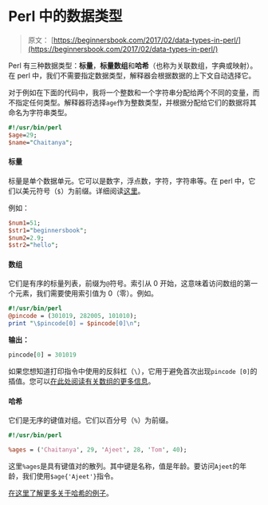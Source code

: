 # Perl 中的数据类型

> 原文： [https://beginnersbook.com/2017/02/data-types-in-perl/](https://beginnersbook.com/2017/02/data-types-in-perl/)

Perl 有三种数据类型：**标量**，**标量数组**和**哈希**（也称为关联数组，字典或映射）。在 perl 中，我们不需要指定数据类型，解释器会根据数据的上下文自动选择它。

对于例如在下面的代码中，我将一个整数和一个字符串分配给两个不同的变量，而不指定任何类型。解释器将选择`age`作为整数类型，并根据分配给它们的数据将其命名为字符串类型。

```perl
#!/usr/bin/perl
$age=29;
$name="Chaitanya";
```

#### 标量

标量是单个数据单元。它可以是数字，浮点数，字符，字符串等。在 perl 中，它们以美元符号（`$`）为前缀。详细阅读[这里](https://beginnersbook.com/2017/05/scalars-in-perl/)。

例如：

```perl
$num1=51; 
$str1="beginnersbook"; 
$num2=2.9;
$str2="hello";
```

#### 数组

它们是有序的标量列表，前缀为`@`符号。索引从 0 开始，这意味着访问数组的第一个元素，我们需要使用索引值为 0（零）。例如。

```perl
#!/usr/bin/perl
@pincode = (301019, 282005, 101010);
print "\$pincode[0] = $pincode[0]\n";
```

**输出：**

```perl
pincode[0] = 301019
```

如果您想知道打印指令中使用的反斜杠（`\`），它用于避免首次出现`pincode [0]`的插值。您可以[在此处阅读有关数组的更多信息](https://beginnersbook.com/2017/05/perl-lists-and-arrays/)。

#### 哈希

它们是无序的键值对组。它们以百分号（`%`）为前缀。

```perl
#!/usr/bin/perl

%ages = ('Chaitanya', 29, 'Ajeet', 28, 'Tom', 40);
```

这里`%ages`是具有键值对的散列。其中键是名称，值是年龄。要访问`Ajeet`的年龄，我们使用`$age{'Ajeet'}`指令。

[在这里了解更多关于哈希的例子](https://beginnersbook.com/2017/05/hashes-in-perl/)。